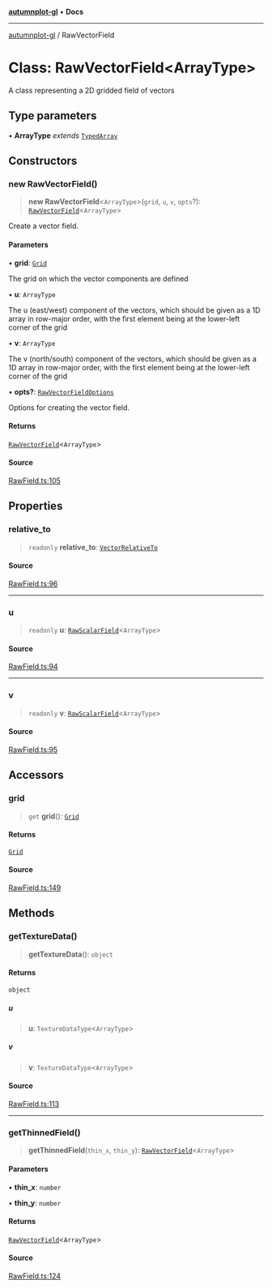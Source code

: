 [**autumnplot-gl**](../index.md) • **Docs**

***

[autumnplot-gl](../globals.md) / RawVectorField

# Class: RawVectorField\<ArrayType\>

A class representing a 2D gridded field of vectors

## Type parameters

• **ArrayType** *extends* [`TypedArray`](../type-aliases/TypedArray.md)

## Constructors

### new RawVectorField()

> **new RawVectorField**\<`ArrayType`\>(`grid`, `u`, `v`, `opts`?): [`RawVectorField`](RawVectorField.md)\<`ArrayType`\>

Create a vector field.

#### Parameters

• **grid**: [`Grid`](Grid.md)

The grid on which the vector components are defined

• **u**: `ArrayType`

The u (east/west) component of the vectors, which should be given as a 1D array in row-major order, with the first element being at the lower-left corner of the grid

• **v**: `ArrayType`

The v (north/south) component of the vectors, which should be given as a 1D array in row-major order, with the first element being at the lower-left corner of the grid

• **opts?**: [`RawVectorFieldOptions`](../interfaces/RawVectorFieldOptions.md)

Options for creating the vector field.

#### Returns

[`RawVectorField`](RawVectorField.md)\<`ArrayType`\>

#### Source

[RawField.ts:105](https://github.com/tsupinie/autumnplot-gl/blob/f3c7a419dbb9b291dc2fc3e12d17fe6bae8ddba4/src/RawField.ts#L105)

## Properties

### relative\_to

> `readonly` **relative\_to**: [`VectorRelativeTo`](../type-aliases/VectorRelativeTo.md)

#### Source

[RawField.ts:96](https://github.com/tsupinie/autumnplot-gl/blob/f3c7a419dbb9b291dc2fc3e12d17fe6bae8ddba4/src/RawField.ts#L96)

***

### u

> `readonly` **u**: [`RawScalarField`](RawScalarField.md)\<`ArrayType`\>

#### Source

[RawField.ts:94](https://github.com/tsupinie/autumnplot-gl/blob/f3c7a419dbb9b291dc2fc3e12d17fe6bae8ddba4/src/RawField.ts#L94)

***

### v

> `readonly` **v**: [`RawScalarField`](RawScalarField.md)\<`ArrayType`\>

#### Source

[RawField.ts:95](https://github.com/tsupinie/autumnplot-gl/blob/f3c7a419dbb9b291dc2fc3e12d17fe6bae8ddba4/src/RawField.ts#L95)

## Accessors

### grid

> `get` **grid**(): [`Grid`](Grid.md)

#### Returns

[`Grid`](Grid.md)

#### Source

[RawField.ts:149](https://github.com/tsupinie/autumnplot-gl/blob/f3c7a419dbb9b291dc2fc3e12d17fe6bae8ddba4/src/RawField.ts#L149)

## Methods

### getTextureData()

> **getTextureData**(): `object`

#### Returns

`object`

##### u

> **u**: `TextureDataType`\<`ArrayType`\>

##### v

> **v**: `TextureDataType`\<`ArrayType`\>

#### Source

[RawField.ts:113](https://github.com/tsupinie/autumnplot-gl/blob/f3c7a419dbb9b291dc2fc3e12d17fe6bae8ddba4/src/RawField.ts#L113)

***

### getThinnedField()

> **getThinnedField**(`thin_x`, `thin_y`): [`RawVectorField`](RawVectorField.md)\<`ArrayType`\>

#### Parameters

• **thin\_x**: `number`

• **thin\_y**: `number`

#### Returns

[`RawVectorField`](RawVectorField.md)\<`ArrayType`\>

#### Source

[RawField.ts:124](https://github.com/tsupinie/autumnplot-gl/blob/f3c7a419dbb9b291dc2fc3e12d17fe6bae8ddba4/src/RawField.ts#L124)
